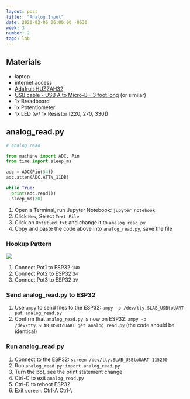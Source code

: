 ```yaml
---
layout: post
title:  "Analog Input"
date: 2020-02-06 06:00:00 -0630
week: 3
number: 2
tags: lab
---
```


## Materials

* laptop
* internet access
* [Adafruit HUZZAH32](https://www.adafruit.com/product/3591)
* [USB cable - USB A to Micro-B - 3 foot long](https://www.adafruit.com/product/592) (or similar)
* 1x Breadboard
* 1x Potentiometer
* 1x LED (w/ 1x Resistor [220, 270, 330])

## analog_read.py

```python
# analog read

from machine import ADC, Pin
from time import sleep_ms

adc = ADC(Pin(34))
adc.atten(ADC.ATTN_11DB)

while True:
  print(adc.read())
  sleep_ms(20)
```

1. Open a Terminal, run Jupyter Notebook: `jupyter notebook`
2. Click `New`, Select `Text File`
3. Click on `Untitled.txt` and change it to `analog_read.py`
4. Copy and paste the code above into `analog_read.py`, save the file

### Hookup Pattern

![]({{site.url}}/assets/fritzing/analog_read.png)

1. Connect Pot1 to ESP32 `GND`
2. Connect Pot2 to ESP32 `34`
3. Connect Pot3 to ESP32 `3V`

### Send analog_read.py to ESP32

1. Use `ampy` to send files to the ESP32: `ampy -p /dev/tty.SLAB_USBtoUART put analog_read.py`
2. Confirm that `analog_read.py` is now on ESP32: `ampy -p /dev/tty.SLAB_USBtoUART get analog_read.py` (the code should be identical)


### Run analog_read.py

1. Connect to the ESP32: `screen /dev/tty.SLAB_USBtoUART 115200`
2. Run `analog_read.py`: `import analog_read.py`
3. Turn the pot, see the print statement change
4. Ctrl-C to exit `analog_read.py`
5. Ctrl-D to reboot ESP32
6. Exit `screen`: Ctrl-A Ctrl-\
